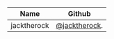 
| Name           | Github                                                |
| -------------- | ----------------------------------------------------- |
| jacktherock    | [@jacktherock](https://github.com/jacktherock).       |
